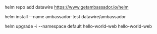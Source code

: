 helm repo add datawire https://www.getambassador.io/helm

helm install --name ambassador-test datawire/ambassador

helm upgrade -i --namespace default hello-world-web hello-world-web
